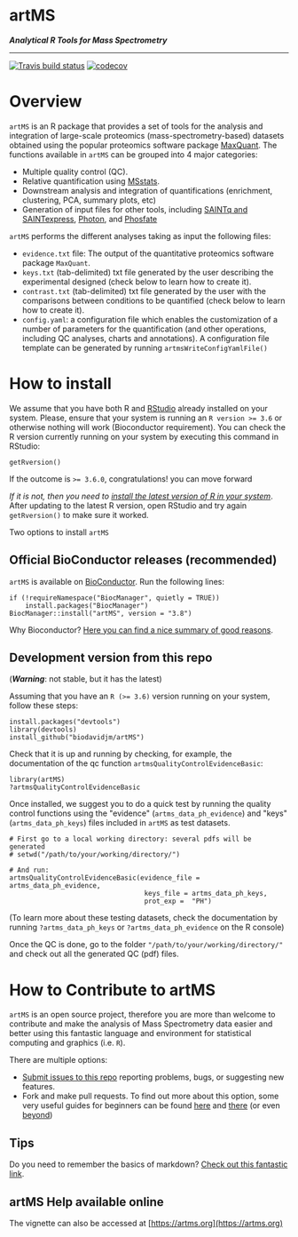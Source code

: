 # artMS

___Analytical R Tools for Mass Spectrometry___

---

[![Travis build status](https://travis-ci.org/biodavidjm/artMS.svg?branch=master)](https://travis-ci.org/biodavidjm/artMS) 
[![codecov](https://codecov.io/github/biodavidjm/artMS/branch/master/graphs/badge.svg)](https://codecov.io/github/biodavidjm/artMS) 


# Overview

`artMS` is an R package that provides a set of tools for the analysis and integration of large-scale proteomics (mass-spectrometry-based) datasets obtained using the popular proteomics software package 
[MaxQuant](http://www.biochem.mpg.de/5111795/maxquant). The functions available in `artMS` can be grouped into 4 major categories:

- Multiple quality control (QC).
- Relative quantification using [MSstats](http://msstats.org/).
- Downstream analysis and integration of quantifications (enrichment, clustering, PCA, summary plots, etc)
- Generation of input files for other tools, including [SAINTq and SAINTexpress](http://saint-apms.sourceforge.net/Main.html), [Photon](https://github.com/jdrudolph/photon), and [Phosfate](http://phosfate.com/)


`artMS` performs the different analyses taking as input the following files:

- `evidence.txt` file: The output of the quantitative proteomics software 
package `MaxQuant`. 
- `keys.txt` (tab-delimited) txt file generated by the user describing the experimental designed (check below to learn how to create it).
- `contrast.txt` (tab-delimited) txt file generated by the user with the comparisons between conditions to be quantified (check below to learn how to create it).
- `config.yaml`: a configuration file which enables the customization of a number of parameters for the quantification (and other operations, including QC analyses, charts and annotations). A configuration file template can be generated by running `artmsWriteConfigYamlFile()`



# How to install

We assume that you have both R and [RStudio](https://www.rstudio.com/) already installed on your system. Please, ensure that your system is running an `R version >= 3.6` or otherwise nothing will work (Bioconductor requirement). You can check the R version currently running on your system by executing this command in RStudio:

```
getRversion()
```

If the outcome is `>= 3.6.0`, congratulations! you can move forward

*If it is not, then you need to [install the latest version of R in your system](https://www.r-project.org/)*. After updating to the latest R version, open RStudio and try again `getRversion()` to make sure it worked.

Two options to install `artMS`

## Official BioConductor releases (recommended)

`artMS` is available on [BioConductor](https://www.bioconductor.org/). 
Run the following lines:

```
if (!requireNamespace("BiocManager", quietly = TRUE))
    install.packages("BiocManager")
BiocManager::install("artMS", version = "3.8")
```

Why Bioconductor? [Here you can find a nice summary of good reasons](https://bioinformatics.stackexchange.com/questions/639/why-bioconductor).

## Development version from this repo

(***Warning***: not stable, but it has the latest)

Assuming that you have an `R (>= 3.6)` version running on your system, 
follow these steps:


```
install.packages("devtools")
library(devtools)
install_github("biodavidjm/artMS")
```

Check that it is up and running by checking, for example, the documentation of the qc function `artmsQualityControlEvidenceBasic`:

```
library(artMS)
?artmsQualityControlEvidenceBasic
```

Once installed, we suggest you to do a quick test by running the quality control functions using the "evidence" (`artms_data_ph_evidence`) and "keys" (`artms_data_ph_keys`) files included in `artMS` as test datasets.

```
# First go to a local working directory: several pdfs will be generated
# setwd("/path/to/your/working/directory/")

# And run:
artmsQualityControlEvidenceBasic(evidence_file = artms_data_ph_evidence,
                                  keys_file = artms_data_ph_keys, 
                                  prot_exp =  "PH")
```

(To learn more about these testing datasets, check the documentation by running `?artms_data_ph_keys` or `?artms_data_ph_evidence` on the R console)


Once the QC is done, go to the folder `"/path/to/your/working/directory/"` and check out all the generated QC (pdf) files.



# How to Contribute to artMS

`artMS` is an open source project, therefore you are more than welcome to 
contribute and make the analysis of Mass Spectrometry data easier and better
using this fantastic language and environment for statistical computing and graphics (i.e. `R`).

There are multiple options:

- [Submit issues to this repo](https://github.com/biodavidjm/artMS/issues) reporting problems, bugs, or suggesting new features.
- Fork and make pull requests. To find out more about this option, 
some very useful guides for beginners can be found <a href="https://akrabat.com/the-beginners-guide-to-contributing-to-a-github-project/" target="blank">here</a>
and <a href="https://github.com/Bioconductor/Contributions/blob/master/CONTRIBUTING.md" target="blank">there</a> (or even <a href="http://lmgtfy.com/?q=how+to+contribute+to+a+github+project" target="blank">beyond</a>)

## Tips

Do you need to remember the basics of markdown? [Check out this fantastic link](https://commonmark.org/help/tutorial/index.html).


## artMS Help available online

The vignette can also be accessed at [https://artms.org](https://artms.org)

